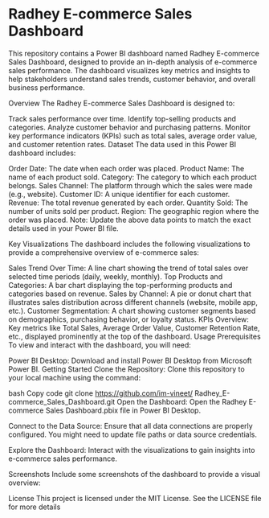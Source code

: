 # Radhey E-commerce Sales Dashboard
This repository contains a Power BI dashboard named Radhey E-commerce Sales Dashboard, designed to provide an in-depth analysis of e-commerce sales performance. The dashboard visualizes key metrics and insights to help stakeholders understand sales trends, customer behavior, and overall business performance.

Overview
The Radhey E-commerce Sales Dashboard is designed to:

Track sales performance over time.
Identify top-selling products and categories.
Analyze customer behavior and purchasing patterns.
Monitor key performance indicators (KPIs) such as total sales, average order value, and customer retention rates.
Dataset
The data used in this Power BI dashboard includes:

Order Date: The date when each order was placed.
Product Name: The name of each product sold.
Category: The category to which each product belongs.
Sales Channel: The platform through which the sales were made (e.g., website).
Customer ID: A unique identifier for each customer.
Revenue: The total revenue generated by each order.
Quantity Sold: The number of units sold per product.
Region: The geographic region where the order was placed.
Note: Update the above data points to match the exact details used in your Power BI file.

Key Visualizations
The dashboard includes the following visualizations to provide a comprehensive overview of e-commerce sales:

Sales Trend Over Time: A line chart showing the trend of total sales over selected time periods (daily, weekly, monthly).
Top Products and Categories: A bar chart displaying the top-performing products and categories based on revenue.
Sales by Channel: A pie or donut chart that illustrates sales distribution across different channels (website, mobile app, etc.).
Customer Segmentation: A chart showing customer segments based on demographics, purchasing behavior, or loyalty status.
KPIs Overview: Key metrics like Total Sales, Average Order Value, Customer Retention Rate, etc., displayed prominently at the top of the dashboard.
Usage
Prerequisites
To view and interact with the dashboard, you will need:

Power BI Desktop: Download and install Power BI Desktop from Microsoft Power BI.
Getting Started
Clone the Repository: Clone this repository to your local machine using the command:

bash
Copy code
git clone https://github.com/im-vineet/ Radhey_E-commerce_Sales_Dashboard.git
Open the Dashboard: Open the Radhey E-commerce Sales Dashboard.pbix file in Power BI Desktop.

Connect to the Data Source: Ensure that all data connections are properly configured. You might need to update file paths or data source credentials.

Explore the Dashboard: Interact with the visualizations to gain insights into e-commerce sales performance.

Screenshots
Include some screenshots of the dashboard to provide a visual overview:

License
This project is licensed under the MIT License. See the LICENSE file for more details
